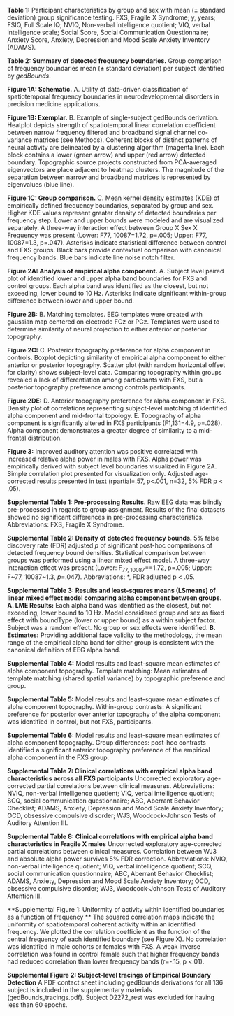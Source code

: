 **Table 1:** Participant characteristics by group and sex with mean (± standard deviation) group significance testing. FXS, Fragile X Syndrome; y, years; FSIQ, Full Scale IQ; NVIQ, Non-verbal intelligence quotient; VIQ, verbal intelligence scale; Social Score, Social Communication Questionnaire; Anxiety Score, Anxiety, Depression and Mood Scale Anxiety Inventory (ADAMS).

**Table 2: Summary of detected frequency boundaries.** Group comparison of frequency boundaries mean (± standard deviation) per subject identified by *gedBounds*. 

**Figure 1A: Schematic.** A. Utility of data-driven classification of spatiotemporal frequency boundaries in neurodevelopmental disorders in precision medicine applications. 

**Figure 1B: Exemplar.** B. Example of single-subject gedBounds derivation. Heatplot depicts strength of spatiotemporal linear correlation coefficient between narrow frequency filtered and broadband signal channel co-variance matrices (see Methods). Coherent blocks of distinct patterns of neural activity are delineated by a clustering algorithm (magenta line). Each block contains a lower (green arrow) and upper (red arrow) detected boundary. Topographic source projects constructed from PCA-averaged eigenvectors are place adjacent to heatmap clusters. The magnitude of the separation between narrow and broadband matrices is represented by eigenvalues (blue line). 

**Figure 1C: Group comparison.** C. Mean kernel density estimates (KDE) of empirically defined frequency boundaries, separated by group and sex. Higher KDE values represent greater density of detected boundaries per frequency step. Lower and upper bounds were modeled and are visualized separately. A three-way interaction effect between Group X Sex X Frequency was present (Lower: F77, 10087=1.72, p=.005; Upper: F77, 10087=1.3, p=.047). Asterisks indicate statistical difference between control and FXS groups. Black bars provide contextual comparison with canonical frequency bands. Blue bars indicate line noise notch filter.

**Figure 2A: Analysis of empirical alpha component.** A. Subject level paired plot of identified lower and upper alpha band boundaries for FXS and control groups. Each alpha band was identified as the closest, but not exceeding, lower bound to 10 Hz. Asterisks indicate significant within-group difference between lower and upper bound. 

**Figure 2B:** B. Matching templates. EEG templates were created with gaussian map centered on electrode FCz or PCz. Templates were used to determine similarity of neural projection to either anterior or posterior topography.

**Figure 2C:**  C. Posterior topography preference for alpha component in controls. Boxplot depicting similarity of empirical alpha component to either anterior or posterior topography. Scatter plot (with random horizontal offset for clarity) shows subject-level data. Comparing topography within groups revealed a lack of differentiation among participants with FXS, but a posterior topography preference among controls participants.

**Figure 2DE:** D. Anterior topography preference for alpha component in FXS. Density plot of correlations representing subject-level matching of identified alpha component and mid-frontal topology. E. Topography of alpha component is significantly altered in FXS participants (F1,131=4.9, p=.028). Alpha component demonstrates a greater degree of similarity to a mid-frontal distribution.

**Figure 3:** Improved auditory attention was positive correlated with increased relative alpha power in males with FXS. Alpha power was empirically derived with subject level boundaries visualized in Figure 2A. Simple correlation plot presented for visualization only. Adjusted age-corrected results presented in text (rpartial=.57, p<.001, n=32, 5% FDR p < .05). 

**Supplemental Table 1: Pre-processing Results.** Raw EEG data was blindly pre-processed in regards to group assignment. Results of the final datasets showed no significant differences in pre-processing characteristics. Abbreviations: FXS, Fragile X Syndrome.

**Supplemental Table 2: Density of detected frequency bounds.** 5% false discovery rate (FDR) adjusted *p* of significant post-hoc comparisons of detected frequency bound densities. Statistical comparison between groups was performed using a linear mixed effect model. A three-way interaction effect was present (Lower: F<sub>77, 10087</sub>==1.72, p=.005; Upper: F~77, 10087~1.3, *p*=.047). Abbreviations: *, FDR adjusted p < .05.

**Supplemental Table 3: Results and least-squares means (LSmeans) of linear mixed effect model comparing alpha component between groups. A. LME Results:** Each alpha band was identified as the closest, but not exceeding, lower bound to 10 Hz. Model considered group and sex as fixed effect with boundType (lower or upper bound) as a within subject factor. Subject was a random effect. No group or sex effects were identified. **B. Estimates:** Providing additional face validity to the methodology, the mean range of the empirical alpha band for either group is consistent with the canonical definition of EEG alpha band.

**Supplemental Table 4:** Model results and least-square mean estimates of alpha component topography. Template matching: Mean estimates of template matching (shared spatial variance) by topographic preference and group.

**Supplemental Table 5:** Model results and least-square mean estimates of alpha component topography. Within-group contrasts: A significant preference for posterior over anterior topography of the alpha component was identified in control, but not FXS, participants. 

**Supplemental Table 6:** Model results and least-square mean estimates of alpha component topography. Group differences: post-hoc contrasts identified a significant anterior topography preference of the empirical alpha component in the FXS group.

**Supplemental Table 7: Clinical correlations with empirical alpha band characteristics across all FXS participants** Uncorrected exploratory age-corrected partial correlations between clinical measures. Abbreviations: NVIQ, non-verbal intelligence quotient; VIQ, verbal intelligence quotient; SCQ, social communication questionnaire; ABC, Aberrant Behavior Checklist; ADAMS, Anxiety, Depression and Mood Scale Anxiety Inventory; OCD, obsessive compulsive disorder; WJ3, Woodcock-Johnson Tests of Auditory Attention III.

**Supplemental Table 8: Clinical correlations with empirical alpha band characteristics in Fragile X males** Uncorrected exploratory age-corrected partial correlations between clinical measures. Correlation between WJ3 and absolute alpha power survives 5% FDR correction. Abbreviations: NVIQ, non-verbal intelligence quotient; VIQ, verbal intelligence quotient; SCQ, social communication questionnaire; ABC, Aberrant Behavior Checklist; ADAMS, Anxiety, Depression and Mood Scale Anxiety Inventory; OCD, obsessive compulsive disorder; WJ3, Woodcock-Johnson Tests of Auditory Attention III.

**Supplemental Figure 1: Uniformity of activity within identified boundaries as a function of frequency ** The squared correlation maps indicate the uniformity of spatiotemporal coherent activity within an identified frequency. We plotted the correlation coefficient as the function of the central frequency of each identified boundary (see Figure X). No correlation was identified in male cohorts or females with FXS. A weak inverse correlation was found in control female such that higher frequency bands had reduced correlation than lower frequency bands (r=-.15, p <.01).

**Supplemental Figure 2: Subject-level tracings of Empirical Boundary Detection** A PDF contact sheet including gedBounds derivations for all 136 subject is included in the supplementary materials (gedBounds_tracings.pdf). Subject D2272_rest was excluded for having less than 60 epochs.


